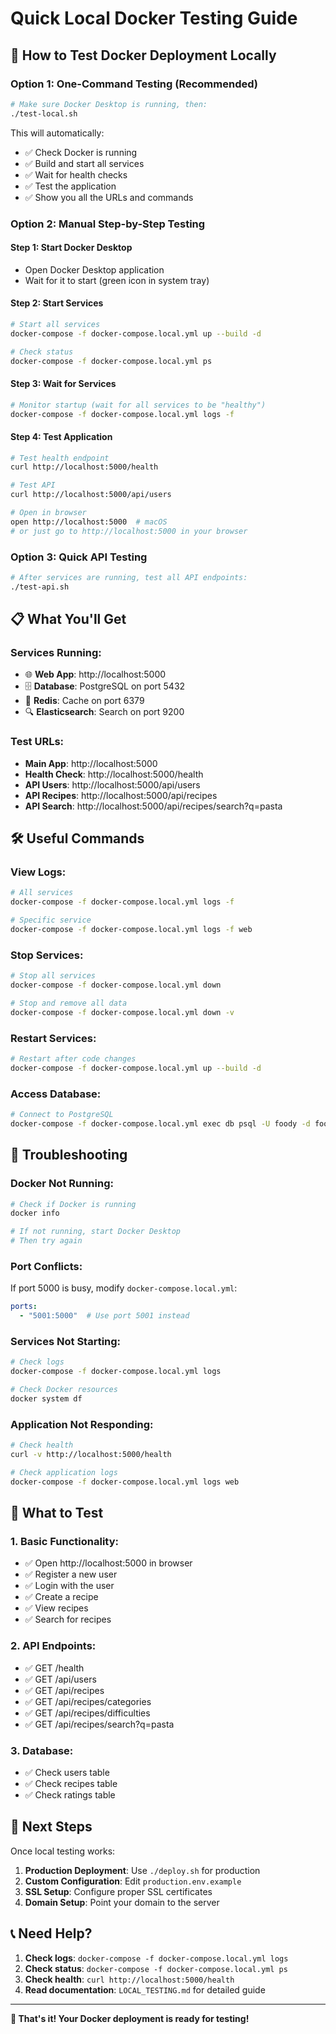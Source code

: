 # Quick Local Docker Testing Guide

## 🚀 **How to Test Docker Deployment Locally**

### **Option 1: One-Command Testing (Recommended)**

```bash
# Make sure Docker Desktop is running, then:
./test-local.sh
```

This will automatically:
- ✅ Check Docker is running
- ✅ Build and start all services
- ✅ Wait for health checks
- ✅ Test the application
- ✅ Show you all the URLs and commands

### **Option 2: Manual Step-by-Step Testing**

#### **Step 1: Start Docker Desktop**
- Open Docker Desktop application
- Wait for it to start (green icon in system tray)

#### **Step 2: Start Services**
```bash
# Start all services
docker-compose -f docker-compose.local.yml up --build -d

# Check status
docker-compose -f docker-compose.local.yml ps
```

#### **Step 3: Wait for Services**
```bash
# Monitor startup (wait for all services to be "healthy")
docker-compose -f docker-compose.local.yml logs -f
```

#### **Step 4: Test Application**
```bash
# Test health endpoint
curl http://localhost:5000/health

# Test API
curl http://localhost:5000/api/users

# Open in browser
open http://localhost:5000  # macOS
# or just go to http://localhost:5000 in your browser
```

### **Option 3: Quick API Testing**

```bash
# After services are running, test all API endpoints:
./test-api.sh
```

## 📋 **What You'll Get**

### **Services Running:**
- 🌐 **Web App**: http://localhost:5000
- 🗄️ **Database**: PostgreSQL on port 5432
- 🔄 **Redis**: Cache on port 6379  
- 🔍 **Elasticsearch**: Search on port 9200

### **Test URLs:**
- **Main App**: http://localhost:5000
- **Health Check**: http://localhost:5000/health
- **API Users**: http://localhost:5000/api/users
- **API Recipes**: http://localhost:5000/api/recipes
- **API Search**: http://localhost:5000/api/recipes/search?q=pasta

## 🛠️ **Useful Commands**

### **View Logs:**
```bash
# All services
docker-compose -f docker-compose.local.yml logs -f

# Specific service
docker-compose -f docker-compose.local.yml logs -f web
```

### **Stop Services:**
```bash
# Stop all services
docker-compose -f docker-compose.local.yml down

# Stop and remove all data
docker-compose -f docker-compose.local.yml down -v
```

### **Restart Services:**
```bash
# Restart after code changes
docker-compose -f docker-compose.local.yml up --build -d
```

### **Access Database:**
```bash
# Connect to PostgreSQL
docker-compose -f docker-compose.local.yml exec db psql -U foody -d foody
```

## 🔧 **Troubleshooting**

### **Docker Not Running:**
```bash
# Check if Docker is running
docker info

# If not running, start Docker Desktop
# Then try again
```

### **Port Conflicts:**
If port 5000 is busy, modify `docker-compose.local.yml`:
```yaml
ports:
  - "5001:5000"  # Use port 5001 instead
```

### **Services Not Starting:**
```bash
# Check logs
docker-compose -f docker-compose.local.yml logs

# Check Docker resources
docker system df
```

### **Application Not Responding:**
```bash
# Check health
curl -v http://localhost:5000/health

# Check application logs
docker-compose -f docker-compose.local.yml logs web
```

## 🎯 **What to Test**

### **1. Basic Functionality:**
- ✅ Open http://localhost:5000 in browser
- ✅ Register a new user
- ✅ Login with the user
- ✅ Create a recipe
- ✅ View recipes
- ✅ Search for recipes

### **2. API Endpoints:**
- ✅ GET /health
- ✅ GET /api/users
- ✅ GET /api/recipes
- ✅ GET /api/recipes/categories
- ✅ GET /api/recipes/difficulties
- ✅ GET /api/recipes/search?q=pasta

### **3. Database:**
- ✅ Check users table
- ✅ Check recipes table
- ✅ Check ratings table

## 🚀 **Next Steps**

Once local testing works:

1. **Production Deployment**: Use `./deploy.sh` for production
2. **Custom Configuration**: Edit `production.env.example`
3. **SSL Setup**: Configure proper SSL certificates
4. **Domain Setup**: Point your domain to the server

## 📞 **Need Help?**

1. **Check logs**: `docker-compose -f docker-compose.local.yml logs`
2. **Check status**: `docker-compose -f docker-compose.local.yml ps`
3. **Check health**: `curl http://localhost:5000/health`
4. **Read documentation**: `LOCAL_TESTING.md` for detailed guide

---

**🎉 That's it! Your Docker deployment is ready for testing!**
